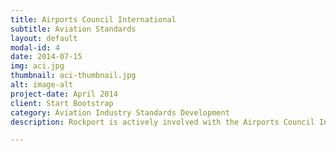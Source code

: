 ```yaml
---
title: Airports Council International
subtitle: Aviation Standards
layout: default
modal-id: 4
date: 2014-07-15
img: aci.jpg
thumbnail: aci-thumbnail.jpg
alt: image-alt
project-date: April 2014
client: Start Bootstrap
category: Aviation Industry Standards Development
description: Rockport is actively involved with the Airports Council International (ACI) in a number of projects, including the Aviation Community Recommended Information Services (ACRIS), the ACI Semantic Model, API Shop, Baggage Broker and Seamless Travel initiatives. This includes the detailed specification of information exchange standards. Rockport personnel are regular presenters, contributors and facilitators at ACI conferences and project workshops.

---
```

